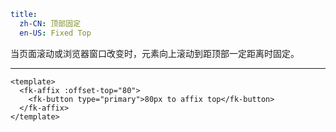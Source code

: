 ```yaml
title:
  zh-CN: 顶部固定
  en-US: Fixed Top
```


当页面滚动或浏览器窗口改变时，元素向上滚动到距顶部一定距离时固定。

---


```vue { "component": true } 
<template>
  <fk-affix :offset-top="80">
    <fk-button type="primary">80px to affix top</fk-button>
  </fk-affix>
</template>
```
